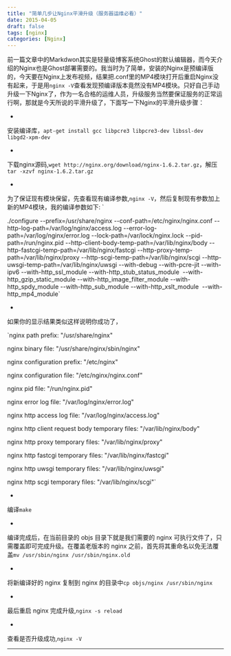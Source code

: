 ```yaml
---
title: "简单几步让Nginx平滑升级（服务器运维必看）"
date: 2015-04-05
draft: false
tags: [nginx]
categories: [Nginx]
---
```


前一篇文章中的Markdwon其实是轻量级博客系统Ghost的默认编辑器，而今天介绍的Nginx也是Ghost部署需要的。我当时为了简单，安装的Nginx是预编译版的，今天要在Nginx上发布视频，结果把.conf里的MP4模块打开后重启Nginx没有起来，于是用`nginx -V`查看发现预编译版本竟然没有MP4模块。只好自己手动升级一下Nginx了，作为一名合格的运维人员，升级服务当然要保证服务的正常运行啊，那就是今天所说的平滑升级了，下面写一下Nginx的平滑升级步骤：

- 
安装编译库，`apt-get install gcc libpcre3 libpcre3-dev libssl-dev libgd2-xpm-dev`

- 
下载nginx源码,`wget http://nginx.org/download/nginx-1.6.2.tar.gz`，解压`tar -xzvf nginx-1.6.2.tar.gz`

- 
为了保证现有模块保留，先查看现有编译参数,`nginx -V`，然后复制现有参数加上新的MP4模块，我的编译参数如下: `

./configure --prefix=/usr/share/nginx --conf-path=/etc/nginx/nginx.conf --http-log-path=/var/log/nginx/access.log --error-log-path=/var/log/nginx/error.log --lock-path=/var/lock/nginx.lock --pid-path=/run/nginx.pid --http-client-body-temp-path=/var/lib/nginx/body --http-fastcgi-temp-path=/var/lib/nginx/fastcgi --http-proxy-temp-path=/var/lib/nginx/proxy --http-scgi-temp-path=/var/lib/nginx/scgi --http-uwsgi-temp-path=/var/lib/nginx/uwsgi --with-debug --with-pcre-jit --with-ipv6 --with-http_ssl_module --with-http_stub_status_module  --with-http_gzip_static_module --with-http_image_filter_module --with-http_spdy_module --with-http_sub_module --with-http_xslt_module  --with-http_mp4_module`    

- 
如果你的显示结果类似这样说明你成功了，

`nginx path prefix: &#34;/usr/share/nginx&#34;

nginx binary file: &#34;/usr/share/nginx/sbin/nginx&#34;

nginx configuration prefix: &#34;/etc/nginx&#34;

nginx configuration file: &#34;/etc/nginx/nginx.conf&#34;

nginx pid file: &#34;/run/nginx.pid&#34;

nginx error log file: &#34;/var/log/nginx/error.log&#34;

nginx http access log file: &#34;/var/log/nginx/access.log&#34;

nginx http client request body temporary files: &#34;/var/lib/nginx/body&#34;

nginx http proxy temporary files: &#34;/var/lib/nginx/proxy&#34;

nginx http fastcgi temporary files: &#34;/var/lib/nginx/fastcgi&#34;

nginx http uwsgi temporary files: &#34;/var/lib/nginx/uwsgi&#34;

nginx http scgi temporary files: &#34;/var/lib/nginx/scgi&#34;`

- 
编译`make`

- 
编译完成后，在当前目录的 objs 目录下就是我们需要的 nginx 可执行文件了，只需覆盖即可完成升级。在覆盖老版本的 nginx 之前，首先将其重命名以免无法覆盖`mv /usr/sbin/nginx /usr/sbin/nginx.old`

- 
将新编译好的 nginx 复制到 nginx 的目录中`cp objs/nginx /usr/sbin/nginx`

- 
最后重启 nginx 完成升级,`nginx -s reload`

- 
查看是否升级成功,`nginx -V`


 
- - -
 